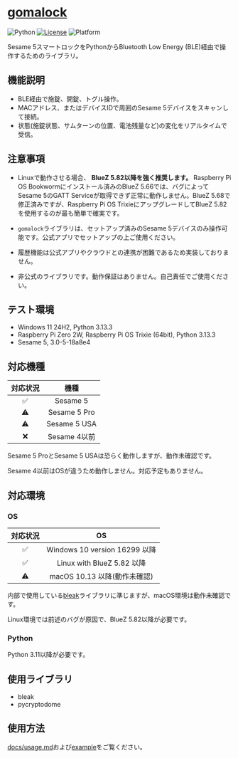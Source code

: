 # [gomalock](https://github.com/meronepy/gomalock)

![Python](https://img.shields.io/badge/python-3.11-5da1d8)
[![License](https://img.shields.io/badge/license-MIT-5da1d8)](LICENSE)
![Platform](https://img.shields.io/badge/platform-Linux%20%2F%20Windows%20%2F%20macOS-ffb8d2)

Sesame 5スマートロックをPythonからBluetooth Low Energy (BLE)経由で操作するためのライブラリ。

## 機能説明

- BLE経由で施錠、開錠、トグル操作。
- MACアドレス、またはデバイスIDで周囲のSesame 5デバイスをスキャンして接続。
- 状態(施錠状態、サムターンの位置、電池残量など)の変化をリアルタイムで受信。

## 注意事項

- Linuxで動作させる場合、 **BlueZ 5.82以降を強く推奨します。** Raspberry Pi OS Bookwormにインストール済みのBlueZ 5.66では、バグによってSesame 5のGATT Serviceが取得できず正常に動作しません。BlueZ 5.68で修正済みですが、Raspberry Pi OS TrixieにアップグレードしてBlueZ 5.82を使用するのが最も簡単で確実です。

- `gomalock`ライブラリは、セットアップ済みのSesame 5デバイスのみ操作可能です。公式アプリでセットアップの上ご使用ください。

- 履歴機能は公式アプリやクラウドとの連携が困難であるため実装しておりません。

- 非公式のライブラリです。動作保証はありません。自己責任でご使用ください。

## テスト環境

- Windows 11 24H2, Python 3.13.3
- Raspberry Pi Zero 2W, Raspberry Pi OS Trixie (64bit), Python 3.13.3
- Sesame 5, 3.0-5-18a8e4

## 対応機種

|対応状況|機種|
|:-:|:-:|
|✅|Sesame 5|
|⚠️|Sesame 5 Pro|
|⚠️|Sesame 5 USA|
|❌|Sesame 4以前|

Sesame 5 ProとSesame 5 USAは恐らく動作しますが、動作未確認です。

Sesame 4以前はOSが違うため動作しません。対応予定もありません。

## 対応環境

### OS

|対応状況|OS|
|:-:|:-:|
|✅|Windows 10 version 16299 以降|
|✅|Linux with BlueZ 5.82 以降|
|⚠️|macOS 10.13 以降(動作未確認)|

内部で使用している[bleak](https://github.com/hbldh/bleak)ライブラリに準じますが、macOS環境は動作未確認です。

Linux環境では前述のバグが原因で、BlueZ 5.82以降が必要です。

### Python

Python 3.11以降が必要です。

## 使用ライブラリ

- bleak
- pycryptodome

## 使用方法

[docs/usage.md](docs/usage.md)および[example](example)をご覧ください。
